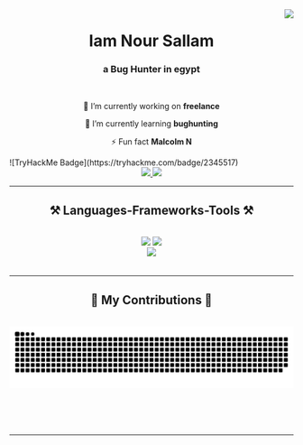 <img align="right" src="https://visitor-badge.laobi.icu/badge?page_id=salesp07.salesp07" />

<h1 align="center">
Iam Nour Sallam
</h1>

<h3 align="center">a Bug Hunter in egypt </h3>

<br/>

<div align="center">
 
 🔭 I’m currently working on **freelance**
 
 🌱 I’m currently learning **bughunting**

⚡ Fun fact **Malcolm N**

 </div>
![TryHackMe Badge](https://tryhackme.com/badge/2345517)


 
<div align="center"> 
  <a href="mailto:noursallam396@gmail.com">
    <img src="https://img.shields.io/badge/Gmail-333333?style=for-the-badge&logo=gmail&logoColor=red" />
  </a>
  <a href="https://www.linkedin.com/in/nour-sallam-6342b2251/" target="_blank">
    <img src="https://img.shields.io/badge/LinkedIn-0077B5?style=for-the-badge&logo=linkedin&logoColor=white" target="_blank" />
  </a>

</div>

 <hr/>
 
<h2 align="center">⚒️ Languages-Frameworks-Tools ⚒️</h2>
<br/>
<div align="center">
    <img src="https://skillicons.dev/icons?i=bootstrap,html,css,vscode,github,tailwind,git,php" />
    <img src="https://skillicons.dev/icons?i=python,javascript,java,mysql,laravel" /><br>
  <img src="https://skillicons.dev/icons?i=metasploit,kali,bash,burpsuite" /><br>
</div>

<br/>
<hr/>

<div align="center">
  <h2>🐍 My Contributions 🐍</h2>
  <br>
  <img alt="snake eating my contributions" src="https://raw.githubusercontent.com/salesp07/salesp07/output/github-contribution-grid-snake.svg" />
  
  <br/><br/><br/>
</div>

<hr/>


